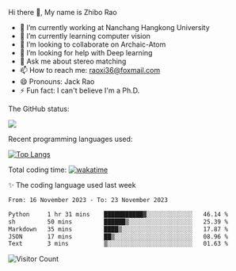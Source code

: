 Hi there 👋, My name is Zhibo Rao
- 🔭 I’m currently working at Nanchang Hangkong University
- 🌱 I’m currently learning computer vision
- 👯 I’m looking to collaborate on Archaic-Atom
- 🤔 I’m looking for help with Deep learning
- 💬 Ask me about stereo matching
- 📫 How to reach me: raoxi36@foxmail.com
- 😄 Pronouns: Jack Rao
- ⚡ Fun fact: I can't believe I'm a Ph.D.

The GitHub status:

![](https://github-readme-stats.vercel.app/api?username=ZhiboRao)

Recent programming languages used:

[![Top Langs](https://github-readme-stats.vercel.app/api/top-langs/?username=ZhiboRao&layout=compact)](https://github.com/anuraghazra/github-readme-stats)

Total coding time: [![wakatime](https://wakatime.com/badge/user/51ec5ec7-4742-4243-9eea-732ade32c0b7.svg)](https://wakatime.com/@51ec5ec7-4742-4243-9eea-732ade32c0b7)

✨ The coding language used last week 
<!--START_SECTION:waka-->

```txt
From: 16 November 2023 - To: 23 November 2023

Python     1 hr 31 mins    ███████████▓░░░░░░░░░░░░░   46.14 %
sh         50 mins         ██████▒░░░░░░░░░░░░░░░░░░   25.39 %
Markdown   35 mins         ████▒░░░░░░░░░░░░░░░░░░░░   17.87 %
JSON       17 mins         ██▒░░░░░░░░░░░░░░░░░░░░░░   08.96 %
Text       3 mins          ▒░░░░░░░░░░░░░░░░░░░░░░░░   01.63 %
```

<!--END_SECTION:waka-->

![Visitor Count](https://profile-counter.glitch.me/Raohaocheng/count.svg)
